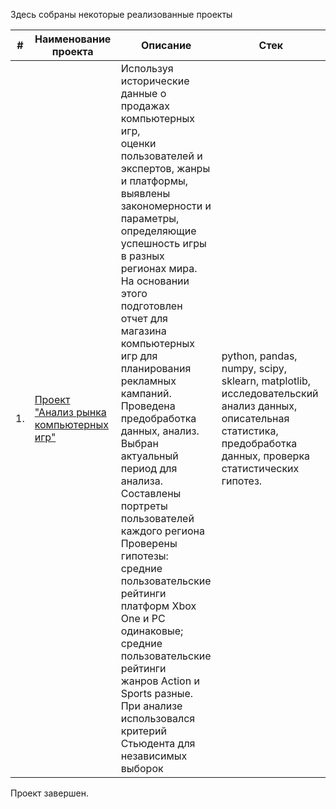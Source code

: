
Здесь собраны некоторые реализованные проекты

| #    | Наименование проекта                | Описание                                                     | Стек                                                         |
| ---- | ------------------------------------------------------------ | ------------------------------------------------------------ | ------------------------------------------------------------ |
| 1.   | [Проект "Анализ рынка компьютерных игр"](https://github.com/AnnaKotenok/AssembledProjectGame) |Используя исторические данные о продажах компьютерных игр,<br/>оценки пользователей и экспертов, жанры и платформы, <br/>выявлены закономерности и параметры, определяющие  <br/>успешность игры в разных регионах мира. <br/>На основании этого подготовлен отчет для<br/>магазина компьютерных игр для планирования<br/>рекламных кампаний. Проведена <br/>предобработка данных, анализ. Выбран <br/>актуальный период для анализа. Составлены<br/>портреты пользователей каждого региона<br/>Проверены гипотезы: средние пользовательские<br/>рейтинги платформ Xbox One и PC <br/>одинаковые; средние пользовательские рейтинги<br/>жанров Action и Sports разные. При анализе<br/>использовался критерий Стьюдента для независимых <br/> выборок<br/>| python, pandas, numpy, scipy, sklearn, matplotlib, исследовательский анализ данных, описательная статистика, предобработка данных, проверка статистических гипотез.       |






Проект завершен. 
